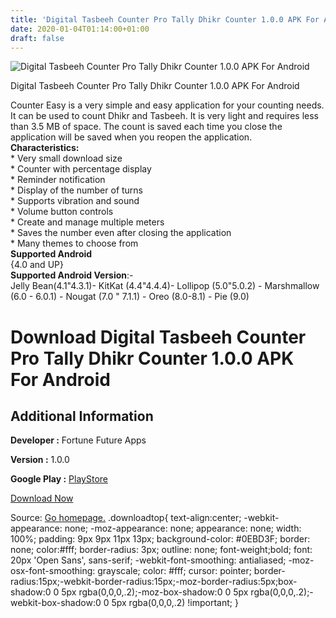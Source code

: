 ```yaml
---
title: 'Digital Tasbeeh Counter Pro Tally Dhikr Counter 1.0.0 APK For Android'
date: 2020-01-04T01:14:00+01:00
draft: false
---
```


![Digital Tasbeeh Counter Pro Tally Dhikr Counter 1.0.0 APK For Android](https://i0.wp.com/apkhome.net/wp-content/uploads/2020/01/Digital-Tasbeeh-Counter-Pro-Tally-Dhikr-Counter-1.0.0.png "Digital Tasbeeh Counter Pro Tally Dhikr Counter 1.0.0 APK For Android")

  

Digital Tasbeeh Counter Pro Tally Dhikr Counter 1.0.0 APK For Android

Counter Easy is a very simple and easy application for your counting needs. It can be used to count Dhikr and Tasbeeh. It is very light and requires less than 3.5 MB of space. The count is saved each time you close the application will be saved when you reopen the application.  
**Characteristics:**  
\* Very small download size  
\* Counter with percentage display  
\* Reminder notification  
\* Display of the number of turns  
\* Supports vibration and sound  
\* Volume button controls  
\* Create and manage multiple meters  
\* Saves the number even after closing the application  
\* Many themes to choose from  
**Supported Android**  
{4.0 and UP}  
**Supported Android Version**:-  
Jelly Bean(4.1"4.3.1)- KitKat (4.4"4.4.4)- Lollipop (5.0"5.0.2) - Marshmallow (6.0 - 6.0.1) - Nougat (7.0 " 7.1.1) - Oreo (8.0-8.1) - Pie (9.0)

Download Digital Tasbeeh Counter Pro Tally Dhikr Counter 1.0.0 APK For Android
==============================================================================

Additional Information
----------------------

**Developer :** Fortune Future Apps

**Version :** 1.0.0

**Google Play :** [PlayStore](https://play.google.com/store/apps/details?id=com.fortune.apps.countereasy.pro)

  

[Download Now](https://store4app.co/post/digital-tasbeeh-counter-pro-tally-dhikr-counter-1-0-0-apk-for-android_1578074932)

  
Source: [Go homepage.](https://store4app.co/post/digital-tasbeeh-counter-pro-tally-dhikr-counter-1-0-0-apk-for-android_1578074932) .downloadtop{ text-align:center; -webkit-appearance: none; -moz-appearance: none; appearance: none; width: 100%; padding: 9px 9px 11px 13px; background-color: #0EBD3F; border: none; color:#fff; border-radius: 3px; outline: none; font-weight;bold; font: 20px 'Open Sans', sans-serif; -webkit-font-smoothing: antialiased; -moz-osx-font-smoothing: grayscale; color: #fff; cursor: pointer; border-radius:15px;-webkit-border-radius:15px;-moz-border-radius:5px;box-shadow:0 0 5px rgba(0,0,0,.2);-moz-box-shadow:0 0 5px rgba(0,0,0,.2);-webkit-box-shadow:0 0 5px rgba(0,0,0,.2) !important; }